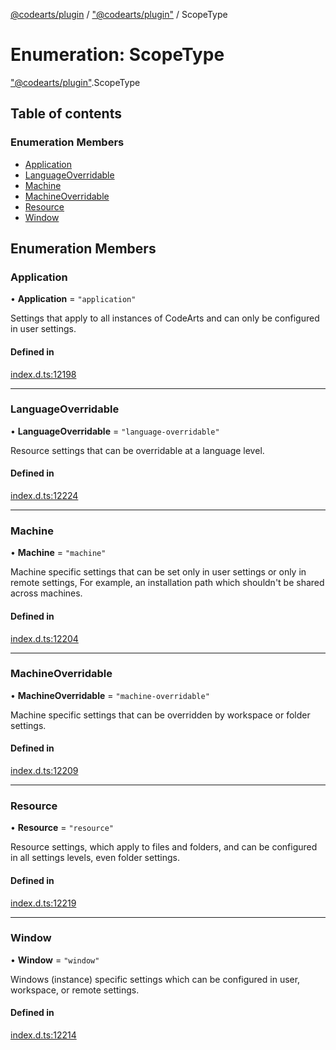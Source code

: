 [@codearts/plugin](../README.md) / ["@codearts/plugin"](../modules/_codearts_plugin_.md) / ScopeType

# Enumeration: ScopeType

["@codearts/plugin"](../modules/_codearts_plugin_.md).ScopeType

## Table of contents

### Enumeration Members

- [Application](codearts_plugin_.ScopeType.md#application)
- [LanguageOverridable](codearts_plugin_.ScopeType.md#languageoverridable)
- [Machine](codearts_plugin_.ScopeType.md#machine)
- [MachineOverridable](codearts_plugin_.ScopeType.md#machineoverridable)
- [Resource](codearts_plugin_.ScopeType.md#resource)
- [Window](codearts_plugin_.ScopeType.md#window)

## Enumeration Members

### Application

• **Application** = ``"application"``

Settings that apply to all instances of CodeArts and can only be configured in user settings.

#### Defined in

[index.d.ts:12198](https://github.com/xyz-fish/cloudide-plugin-api/blob/9927cd6/index.d.ts#L12198)

___

### LanguageOverridable

• **LanguageOverridable** = ``"language-overridable"``

Resource settings that can be overridable at a language level.

#### Defined in

[index.d.ts:12224](https://github.com/xyz-fish/cloudide-plugin-api/blob/9927cd6/index.d.ts#L12224)

___

### Machine

• **Machine** = ``"machine"``

Machine specific settings that can be set only in user settings or only in remote settings,
For example, an installation path which shouldn't be shared across machines.

#### Defined in

[index.d.ts:12204](https://github.com/xyz-fish/cloudide-plugin-api/blob/9927cd6/index.d.ts#L12204)

___

### MachineOverridable

• **MachineOverridable** = ``"machine-overridable"``

Machine specific settings that can be overridden by workspace or folder settings.

#### Defined in

[index.d.ts:12209](https://github.com/xyz-fish/cloudide-plugin-api/blob/9927cd6/index.d.ts#L12209)

___

### Resource

• **Resource** = ``"resource"``

Resource settings, which apply to files and folders, and can be configured in all settings levels, even folder settings.

#### Defined in

[index.d.ts:12219](https://github.com/xyz-fish/cloudide-plugin-api/blob/9927cd6/index.d.ts#L12219)

___

### Window

• **Window** = ``"window"``

Windows (instance) specific settings which can be configured in user, workspace, or remote settings.

#### Defined in

[index.d.ts:12214](https://github.com/xyz-fish/cloudide-plugin-api/blob/9927cd6/index.d.ts#L12214)
